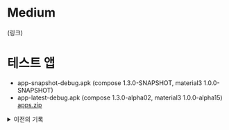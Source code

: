 # Medium
(링크)

# 테스트 앱
- app-snapshot-debug.apk (compose 1.3.0-SNAPSHOT, material3 1.0.0-SNAPSHOT)
- app-latest-debug.apk (compose 1.3.0-alpha02, material3 1.0.0-alpha15)
[apps.zip](https://github.com/holixfactory/TextField-SamsungKeyboard-Problem/files/9265878/apps.zip)


<details>
<summary>이전의 기록</summary>
# EditTextField

텍스트 입력을 받는 컴포넌트는 앱 개발 시 기본적으로 필요한 요소입니다. View에는 EditText, TextInputLayout등이 있었고, Jetpack Compose에는 BasicTextField, TextField가 있습니다.
Jetpack Compose는 Android 앱을 개발하는 새롭고 멋진 방법이지만, 치명적인 문제가 있습니다. 

<br />
그것은 바로 삼성키보드 '자소 분리' 이슈입니다. 

<br />
<br />
본 Repository는 Jetpack Compose의 TextField에 존재하는 한글 자소분리 문제를 쉽게 확인하고, 해결의 방향성을 제시하기 위하여 간략한 예시와 해결책을 담아 작성되었습니다. 

## 현존하는 문제점 및 재현방법
문제는 TextField를 아래와 같이 삼성 키보드의 문구추천 Option(설정 -> 일반 -> 삼성 키보드 설정 -> 문구 추천)이 켜져있는 상태로 사용할 경우 발생합니다.
<p align="center">
<img src="https://user-images.githubusercontent.com/64396971/181170422-3b505d1f-371c-4acd-950b-2ab934e81505.png" width="400">
</p>


재현 방법은 다음과 같습니다.

1. 한글로 여러 문자를 작성한다.

2. 커서의 위치를 지금까지 작성한 문자들 사이로 이동시킵니다.

3. 이어서 여러 문자를 타이핑합니다.

4. 이 경우 자음과 모음이 분리되고 직접 치지 않은 글자들까지 등장하게 됩니다.

<br/>

**아래 영상을 통해 좀 더 확실하게 확인할 수 있습니다.**

| 기존 Compose의 TextField | AndroidView를 사용한 CustomTextField |
|:---:|:---:|
| ![KakaoTalk_Photo_2022-07-27-13-49-48 001](https://user-images.githubusercontent.com/64396971/181163933-98d8c5e1-9f02-4fad-b5dc-b6bca4713342.gif)| ![KakaoTalk_Photo_2022-07-27-13-49-49 002](https://user-images.githubusercontent.com/64396971/181163936-eed9c460-0b1c-44fe-8380-dd7499f07434.gif)|

<br/>

## 해결을 위한 노력

### 1. 삼성 멤버스를 통한 삼성 키보드 앱에 대한 문의
이 문제를 처음으로 발견한 후 삼성 멤버스를 통해 제보를 했습니다. Gboard는 문제가 생기지 않아 키보드 앱 이슈가 아닐까 생각했습니다. 

이에 돌아온 답변은 다음과 같습니다.

> 답변 #1
> 고객님, 안녕하세요. 삼성 전자 휴대폰 담당입니다.
>
> 우선, 답변이 늦어진 점 대단히 죄송합니다.
> 보내주신 로그 분석 결과 Jetpack Compose Text field 에서 commit 수행 직후 `getTextBeforeCursor` 에 대한 리턴을 정상적으로 해주지 않은 것으로 보여집니다.
> 예를 들어 "Hellp" 입력 후 space 로 자동교체 동작시켜 "Hello" 가 실제로 입력될 경우 `getTextBeforeCursor` 는 "Hellp" 를 리턴하였고 "안녕" 이후에 'ㅇ' commit 할 경우 `getTextBeforeCursor` 가 "안녕ㅇ" 이 아닌 "안녕" 으로 리턴을 해준 것으로 보여집니다.
>
> 수행 순서로 보면 실제 입력 "안녕ㅇ", `getTextBeforeCursor` 는 "안녕" 리턴 하였고 이후에 'ㅏ' 입력 → 앞에 글자를 "안녕" 으로 리턴해주기 때문에 'ㅏ' 와 조합 시 "안녕ㅏ" 가 된 것으로 보여집니다.
>
> 또한 before text length 를 2글자("안녕") 로 잘 못 알게 되어 "안녕ㅇ하세요" 상황에서 before text length 2글자만큼 지우고 "안녕ㅏ" 를 결과적으로 "안안녕ㅏ하세요" 로 잘 못 입력된 것으로 보여집니다.
> 정상적으로 입력되는 경우 실제 입력 "안녕ㅇ", `getTextBeforeCursor` 는 "안녕ㅇ" 리턴되어 이후에 'ㅏ' 입력 → 앞에 글자를 "안녕ㅇ" 으로 리턴해주기 때문에 'ㅏ' 와 조합 시 "안녕아" 가 되며 또한 before text length 가 3글자("안녕ㅇ") "안녕ㅇ하세요" 상황에서 before text length 3글자만큼 지우고 "안녕아" 를 결과적으로 "안녕아하세요" 로 의도대로 정상 입력 됩니다.
>
> 외부 앱 키보드
> * Swiftkey 키보드
> "안녕하세요" 입력 후 space 띄어쓰기 이후 "안녕" "하세요" 사이로 커서 이동 시 다시 "안녕하세요" 뒤로 커서 자동변경 되는 이슈가 있습니다.
> * Gboard
> 문제가 발생하지 않음 → Gboard 는 reselection 을 지원하지 않아 입력 중인 글자로만 추천어를 만들어 줍니다.
> 사용에 참고 부탁드립니다.
> 감사합니다.

> 답변 #2 중복 제거하고 추가 사항
> 
> (중략)
> 구글에서 API를 공식적으로 만들게 되면 Device Vendor(Samsung과 같은)에게 `Android Compatibility Definition`을 통해서 API의 호환성 정의를 합니다. 그런데 이에 대해 Definition 요구가 없었습니다. 
> ...

<br />

### 2. 구글 Issue Tracker에 제보 

https://issuetracker.google.com/u/2/issues/195231205

Google 측에도 Issue Tracker를 통해 제보했습니다. 오랜 기간 답이 없다가, 영어 사용 시에도 비슷한 이슈가 생겼고 이 이슈가 함께 처리 되었습니다. 그러나, 온전하게 해결되지 않고 타이밍 이슈 같다는 의견과 함께 아무런 진전이 없는 상태입니다. 삼성 측으로부터 받은 답변을 전달했으나 추가 답변은 없었습니다.
<br />
### 3. AndroidView + EditText를 통한 TextField composable 구현

다행히 AndroidView를 통해 EditText를 사용할 수 있었습니다. 이런 식으로도 사용할 수 있다는 것을 보여주기 위해 [간단한 sample](https://github.com/holixfactory/EditTextField/blob/main/app/src/main/java/com/example/sampleedittext/CustomTextField.kt)을 작성해뒀습니다. 실제 저희 앱에서 쓰는 CustomTextField는 요구사항이 더 있어서 focus, styling등 부가적인 구현을 해둔 것이 있으니, 상황에 맞게 커스터마이징 하시면 될 것 같습니다!
<br />
#### 관련 이슈 (추정)
- https://issuetracker.google.com/issues/239471016
<br />
## 마치며
이 이슈는 Compose 출시 전 부터 현재 기준 최신 버전인 1.3.0-alpha01까지 해결되지 않은 문제입니다. 저희 서비스 내 운영 중인 [<Jetpack Compose 커뮤니티>](https://holix.com/c/OnwYAkw8)와 GDG 커뮤니티 등에서 이야기 한 적이 있었는데, 좀 더 본격적으로 함께 고민해보고자 이 repository를 준비했습니다. 

이미 많은 곳에서 Compose를 도입하신 것으로 알고 있는데, 이 이슈를 해결할 수 있는 방법이 있다면 github 이슈로 남겨주시거나, pr 부탁 드립니다.

<br />
감사합니다.
<br />
HOLIX Android Team
</details>
